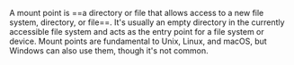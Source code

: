 A mount point is ==a directory or file that allows access to a new file system, directory, or file==. It's usually an empty directory in the currently accessible file system and acts as the entry point for a file system or device. Mount points are fundamental to Unix, Linux, and macOS, but Windows can also use them, though it's not common.
